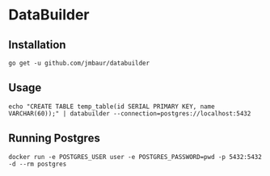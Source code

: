 # DataBuilder

## Installation

`go get -u github.com/jmbaur/databuilder`

## Usage

`echo "CREATE TABLE temp_table(id SERIAL PRIMARY KEY, name VARCHAR(60));" | databuilder --connection=postgres://localhost:5432`

## Running Postgres

`docker run -e POSTGRES_USER user -e POSTGRES_PASSWORD=pwd -p 5432:5432 -d --rm postgres`

